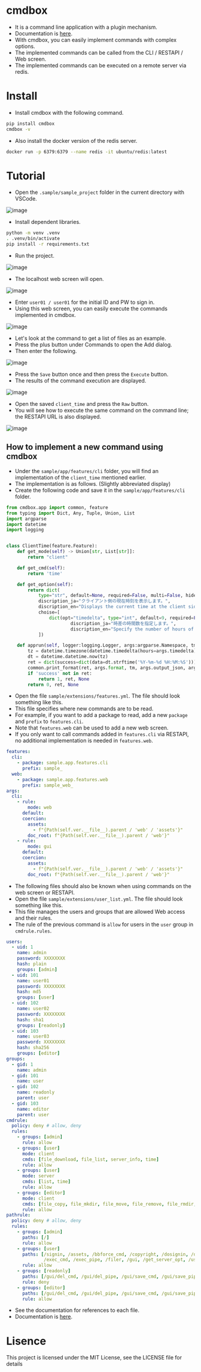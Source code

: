 # cmdbox

- It is a command line application with a plugin mechanism.
- Documentation is [here](https://hamacom2004jp.github.io/cmdbox/).
- With cmdbox, you can easily implement commands with complex options.
- The implemented commands can be called from the CLI / RESTAPI / Web screen.
- The implemented commands can be executed on a remote server via redis.

# Install

- Install cmdbox with the following command.

```bash
pip install cmdbox
cmdbox -v
```

- Also install the docker version of the redis server.

```bash
docker run -p 6379:6379 --name redis -it ubuntu/redis:latest
```

# Tutorial

- Open the ```.sample/sample_project``` folder in the current directory with VSCode.

![image](https://github.com/hamacom2004jp/cmdbox/raw/main/docs_src/static/ss/readme001.png)

- Install dependent libraries.

```bash
python -m venv .venv
. .venv/bin/activate
pip install -r requirements.txt
```

- Run the project.

![image](https://github.com/hamacom2004jp/cmdbox/raw/main/docs_src/static/ss/readme002.png)

- The localhost web screen will open.

![image](https://github.com/hamacom2004jp/cmdbox/raw/main/docs_src/static/ss/readme003.png)

- Enter ```user01 / user01``` for the initial ID and PW to sign in.
- Using this web screen, you can easily execute the commands implemented in cmdbox.

![image](https://github.com/hamacom2004jp/cmdbox/raw/main/docs_src/static/ss/readme004.png)

- Let's look at the command to get a list of files as an example.
- Press the plus button under Commands to open the Add dialog.
- Then enter the following.

![image](https://github.com/hamacom2004jp/cmdbox/raw/main/docs_src/static/ss/readme005.png)

- Press the ```Save``` button once and then press the ```Execute``` button.
- The results of the command execution are displayed.

![image](https://github.com/hamacom2004jp/cmdbox/raw/main/docs_src/static/ss/readme006.png)

- Open the saved ```client_time``` and press the ```Raw``` button.
- You will see how to execute the same command on the command line; the RESTAPI URL is also displayed.

![image](https://github.com/hamacom2004jp/cmdbox/raw/main/docs_src/static/ss/readme007.png)


## How to implement a new command using cmdbox

- Under the ```sample/app/features/cli``` folder, you will find an implementation of the ```client_time``` mentioned earlier.
- The implementation is as follows. (Slightly abbreviated display)
- Create the following code and save it in the ```sample/app/features/cli``` folder.

```python
from cmdbox.app import common, feature
from typing import Dict, Any, Tuple, Union, List
import argparse
import datetime
import logging


class ClientTime(feature.Feature):
    def get_mode(self) -> Union[str, List[str]]:
        return "client"

    def get_cmd(self):
        return 'time'

    def get_option(self):
        return dict(
            type="str", default=None, required=False, multi=False, hide=False, use_redis=self.USE_REDIS_FALSE,
            discription_ja="クライアント側の現在時刻を表示します。",
            discription_en="Displays the current time at the client side.",
            choise=[
                dict(opt="timedelta", type="int", default=9, required=False, multi=False, hide=False, choise=None,
                        discription_ja="時差の時間数を指定します。",
                        discription_en="Specify the number of hours of time difference."),
            ])

    def apprun(self, logger:logging.Logger, args:argparse.Namespace, tm:float, pf:List[Dict[str, float]]=[]) -> Tuple[int, Dict[str, Any], Any]:
        tz = datetime.timezone(datetime.timedelta(hours=args.timedelta))
        dt = datetime.datetime.now(tz)
        ret = dict(success=dict(data=dt.strftime('%Y-%m-%d %H:%M:%S')))
        common.print_format(ret, args.format, tm, args.output_json, args.output_json_append, pf=pf)
        if 'success' not in ret:
            return 1, ret, None
        return 0, ret, None
```

- Open the file ```sample/extensions/features.yml```. The file should look something like this.
- This file specifies where new commands are to be read.
- For example, if you want to add a package to read, add a new ```package``` and ```prefix``` to ```features.cli```.
- Note that ```features.web``` can be used to add a new web screen.
- If you only want to call commands added in ```features.cli``` via RESTAPI, no additional implementation is needed in ```features.web```.


```yml
features:
  cli:
    - package: sample.app.features.cli
      prefix: sample_
  web:
    - package: sample.app.features.web
      prefix: sample_web_
args:
  cli:
    - rule:
        mode: web
      default:
      coercion:
        assets:
          - f"{Path(self.ver.__file__).parent / 'web' / 'assets'}"
        doc_root: f"{Path(self.ver.__file__).parent / 'web'}"
    - rule:
        mode: gui
      default:
      coercion:
        assets:
          - f"{Path(self.ver.__file__).parent / 'web' / 'assets'}"
        doc_root: f"{Path(self.ver.__file__).parent / 'web'}"
```

- The following files should also be known when using commands on the web screen or RESTAPI.
- Open the file ```sample/extensions/user_list.yml```. The file should look something like this.
- This file manages the users and groups that are allowed Web access and their rules.
- The rule of the previous command is ```allow``` for users in the ```user``` group in ```cmdrule.rules```.


```yml
users:
  - uid: 1
    name: admin
    password: XXXXXXXX
    hash: plain
    groups: [admin]
  - uid: 101
    name: user01
    password: XXXXXXXX
    hash: md5
    groups: [user]
  - uid: 102
    name: user02
    password: XXXXXXXX
    hash: sha1
    groups: [readonly]
  - uid: 103
    name: user03
    password: XXXXXXXX
    hash: sha256
    groups: [editor]
groups:
  - gid: 1
    name: admin
  - gid: 101
    name: user
  - gid: 102
    name: readonly
    parent: user
  - gid: 103
    name: editor
    parent: user
cmdrule:
  policy: deny # allow, deny
  rules:
    - groups: [admin]
      rule: allow
    - groups: [user]
      mode: client
      cmds: [file_download, file_list, server_info, time]
      rule: allow
    - groups: [user]
      mode: server
      cmds: [list, time]
      rule: allow
    - groups: [editor]
      mode: client
      cmds: [file_copy, file_mkdir, file_move, file_remove, file_rmdir, file_upload]
      rule: allow
pathrule:
  policy: deny # allow, deny
  rules:
    - groups: [admin]
      paths: [/]
      rule: allow
    - groups: [user]
      paths: [/signin, /assets, /bbforce_cmd, /copyright, /dosignin, /dosignout,
              /exec_cmd, /exec_pipe, /filer, /gui, /get_server_opt, /usesignout, /versions_cmdbox, /versions_used, /versions_sample]
      rule: allow
    - groups: [readonly]
      paths: [/gui/del_cmd, /gui/del_pipe, /gui/save_cmd, /gui/save_pipe]
      rule: deny
    - groups: [editor]
      paths: [/gui/del_cmd, /gui/del_pipe, /gui/save_cmd, /gui/save_pipe]
      rule: allow
```

- See the documentation for references to each file.
- Documentation is [here](https://hamacom2004jp.github.io/cmdbox/).


# Lisence

This project is licensed under the MIT License, see the LICENSE file for details

